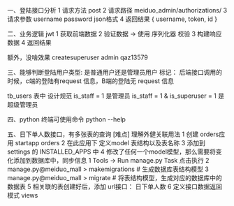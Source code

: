 一、登陆接口分析
1 请求方法 post
2 请求路径 meiduo_admin/authorizations/
3 请求参数 username password  json格式
4 返回结果 { username, token, id }

二、业务逻辑 jwt
1 获取前端数据
2 验证数据 -> 使用 序列化器 校验
3 构建响应数据
4 返回结果

额外，没啥效果 createsuperuser
admin
qaz13579


三、能够判断登陆用户类型: 是普通用户还是管理员用户
标记： 后端接口调用的时候，c端的登陆有request 信息，B端的登陆无 request 信息

tb_users 表中 设计规范
is_staff = 1 是管理员
is_staff = 1 & is_superuser = 1  是超级管理员


四、python 终端可使用命令 
python --help

五、日下单人数接口，有多张表的查询 [难点] 理解外健关联用法
1 创建 orders应用 startapp orders
2 在此应用下 定义model 表结构以及表名称
3 添加到settings 的 INSTALLED_APPS 中
4 修改了任何一个model模型，那么需要将变化添加到数据库中，同步信息
  1 Tools -> Run manage.py Task 点击执行
  2 manage.py@meiduo_mall > makemigrations # 生成数据库表结构模型
  3 manage.py@meiduo_mall > migrate # 将表结构模型，生成对应的数据库中的数据表
5 相关联的表创建好后，添加 url接口： 日下单人数
6 定义接口数据返回模式 views

